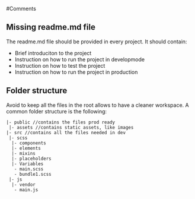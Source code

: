 #Comments

## Missing readme.md file
The readme.md file should be provided in every project. It should contain:

- Brief introduciton to the project
- Instruction on how to run the project in developmode
- Instruction on how to test the project
- Instruction on how to run the project in production

## Folder structure
Avoid to keep all the files in the root allows to have a cleaner workspace. A common folder structure is the following:

```
|- public //contains the files prod ready
 |- assets //contains static assets, like images
|- src //contains all the files needed in dev
 |- scss
  |- components
  |- elements
  |- mixins
  |- placeholders
  |- Variables
   - main.scss
   - bundle1.scss
 |- js
  |- vendor
   - main.js
```